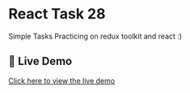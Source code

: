 # React Task 28

Simple Tasks Practicing on redux toolkit and react :)

## 🚀 Live Demo
[Click here to view the live demo](https://yousof27.github.io/React-Task-27/)
